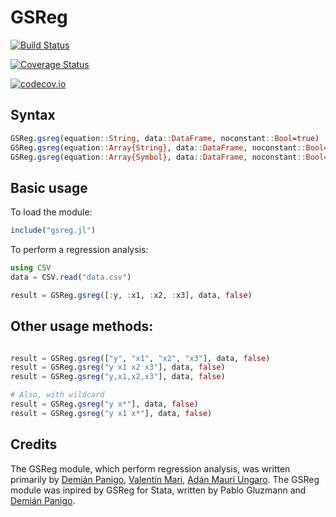 # GSReg

[![Build Status](https://travis-ci.org/adanmauri/GSReg.jl.svg?branch=master)](https://travis-ci.org/adanmauri/GSReg.jl)

[![Coverage Status](https://coveralls.io/repos/adanmauri/GSReg.jl/badge.svg?branch=master&service=github)](https://coveralls.io/github/adanmauri/GSReg.jl?branch=master)

[![codecov.io](http://codecov.io/github/adanmauri/GSReg.jl/coverage.svg?branch=master)](http://codecov.io/github/adanmauri/GSReg.jl?branch=master)

## Syntax

```julia
GSReg.gsreg(equation::String, data::DataFrame, noconstant::Bool=true)
GSReg.gsreg(equation::Array{String}, data::DataFrame, noconstant::Bool=true)
GSReg.gsreg(equation::Array{Symbol}, data::DataFrame, noconstant::Bool=true)
```

## Basic usage

To load the module:

```julia
include("gsreg.jl")
```

To perform a regression analysis:

```julia
using CSV
data = CSV.read("data.csv")

result = GSReg.gsreg([:y, :x1, :x2, :x3], data, false)
```

## Other usage methods:

```julia

result = GSReg.gsreg(["y", "x1", "x2", "x3"], data, false)
result = GSReg.gsreg("y x1 x2 x3"], data, false)
result = GSReg.gsreg("y,x1,x2,x3"], data, false)

# Also, with wildcard
result = GSReg.gsreg("y x*"], data, false)
result = GSReg.gsreg("y x1 x*"], data, false)
```

## Credits

The GSReg module, which perform regression analysis, was written primarily by [Demián Panigo](https://github.com/dpanigo/), [Valentín Mari](https://github.com/vmari/), [Adán Mauri Ungaro](https://github.com/adanmauri/). The GSReg module was inpired by GSReg for Stata, written by Pablo Gluzmann and [Demián Panigo](https://github.com/dpanigo/).

